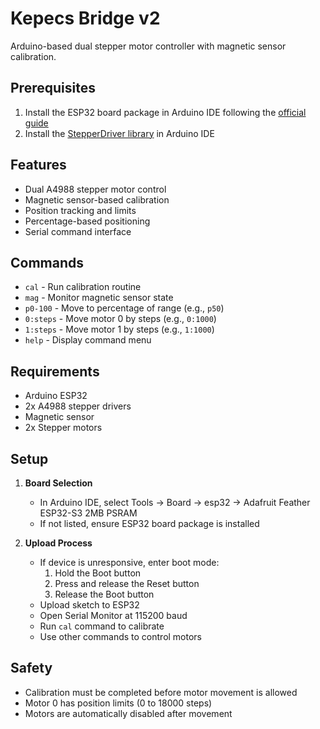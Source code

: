 # Kepecs Bridge v2

Arduino-based dual stepper motor controller with magnetic sensor calibration.

## Prerequisites

1. Install the ESP32 board package in Arduino IDE following the [official guide](https://docs.espressif.com/projects/arduino-esp32/en/latest/installing.html)
2. Install the [StepperDriver library](https://github.com/laurb9/StepperDriver) in Arduino IDE

## Features

- Dual A4988 stepper motor control
- Magnetic sensor-based calibration
- Position tracking and limits
- Percentage-based positioning
- Serial command interface

## Commands

- `cal` - Run calibration routine
- `mag` - Monitor magnetic sensor state
- `p0-100` - Move to percentage of range (e.g., `p50`)
- `0:steps` - Move motor 0 by steps (e.g., `0:1000`)
- `1:steps` - Move motor 1 by steps (e.g., `1:1000`)
- `help` - Display command menu

## Requirements

- Arduino ESP32
- 2x A4988 stepper drivers
- Magnetic sensor
- 2x Stepper motors

## Setup

1. **Board Selection**
   - In Arduino IDE, select Tools -> Board -> esp32 -> Adafruit Feather ESP32-S3 2MB PSRAM
   - If not listed, ensure ESP32 board package is installed

2. **Upload Process**
   - If device is unresponsive, enter boot mode:
     1. Hold the Boot button
     2. Press and release the Reset button
     3. Release the Boot button
   - Upload sketch to ESP32
   - Open Serial Monitor at 115200 baud
   - Run `cal` command to calibrate
   - Use other commands to control motors

## Safety

- Calibration must be completed before motor movement is allowed
- Motor 0 has position limits (0 to 18000 steps)
- Motors are automatically disabled after movement 
